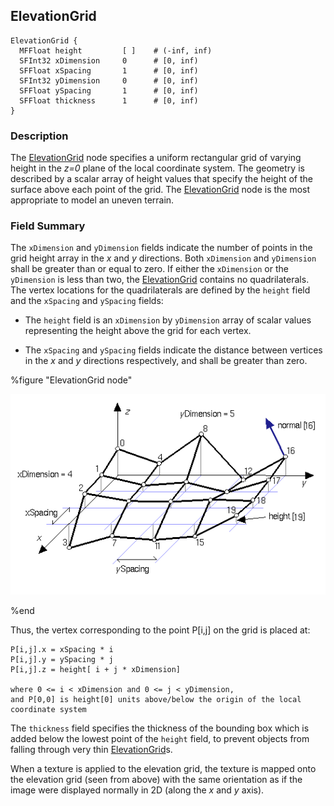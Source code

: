 ## ElevationGrid

```
ElevationGrid {
  MFFloat height         [ ]    # (-inf, inf)
  SFInt32 xDimension     0      # [0, inf)
  SFFloat xSpacing       1      # [0, inf)
  SFInt32 yDimension     0      # [0, inf)
  SFFloat ySpacing       1      # [0, inf)
  SFFloat thickness      1      # [0, inf)
}
```

### Description

The [ElevationGrid](#elevationgrid) node specifies a uniform rectangular grid of varying height in the *z=0* plane of the local coordinate system.
The geometry is described by a scalar array of height values that specify the height of the surface above each point of the grid.
The [ElevationGrid](#elevationgrid) node is the most appropriate to model an uneven terrain.

### Field Summary

The `xDimension` and `yDimension` fields indicate the number of points in the grid height array in the *x* and *y* directions.
Both `xDimension` and `yDimension` shall be greater than or equal to zero.
If either the `xDimension` or the `yDimension` is less than two, the [ElevationGrid](#elevationgrid) contains no quadrilaterals.
The vertex locations for the quadrilaterals are defined by the `height` field and the `xSpacing` and `ySpacing` fields:

- The `height` field is an `xDimension` by `yDimension` array of scalar values representing the height above the grid for each vertex.

- The `xSpacing` and `ySpacing` fields indicate the distance between vertices in the *x* and *y* directions respectively, and shall be greater than zero.

%figure "ElevationGrid node"

![elevation_grid.png](images/elevation_grid.png)

%end

Thus, the vertex corresponding to the point P[i,j] on the grid is placed at:

```
P[i,j].x = xSpacing * i
P[i,j].y = ySpacing * j
P[i,j].z = height[ i + j * xDimension]

where 0 <= i < xDimension and 0 <= j < yDimension,
and P[0,0] is height[0] units above/below the origin of the local
coordinate system
```

The `thickness` field specifies the thickness of the bounding box which is added below the lowest point of the `height` field, to prevent objects from falling through very thin [ElevationGrid](#elevationgrid)s.

When a texture is applied to the elevation grid, the texture is mapped onto the elevation grid (seen from above) with the same orientation as if the image were displayed normally in 2D (along the *x* and *y* axis).
